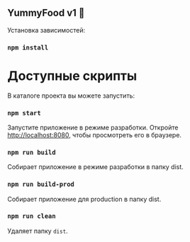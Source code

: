 ## YummyFood v1 🍕

Установка зависимостей:

### `npm install`

# Доступные скрипты

В каталоге проекта вы можете запустить:

### `npm start`

Запустите приложение в режиме разработки.
Откройте [http://localhost:8080](http://localhost:8080), чтобы просмотреть его в браузере.


### `npm run build`

Собирает приложение в режиме разработки в папку dist.

### `npm run build-prod`

Собирает приложение для production в папку dist.

### `npm run clean`

Удаляет папку `dist`.
